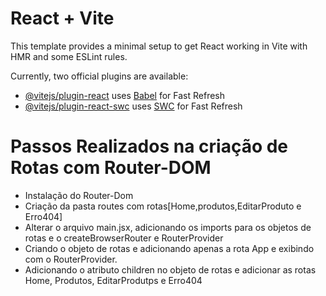 # React + Vite

This template provides a minimal setup to get React working in Vite with HMR and some ESLint rules.

Currently, two official plugins are available:

- [@vitejs/plugin-react](https://github.com/vitejs/vite-plugin-react/blob/main/packages/plugin-react/README.md) uses [Babel](https://babeljs.io/) for Fast Refresh
- [@vitejs/plugin-react-swc](https://github.com/vitejs/vite-plugin-react-swc) uses [SWC](https://swc.rs/) for Fast Refresh

# Passos Realizados na criação de Rotas com Router-DOM

- Instalação do Router-Dom
- Criação da pasta routes com rotas[Home,produtos,EditarProduto e Erro404]
- Alterar o arquivo main.jsx, adicionando os imports para os objetos de rotas e o 
createBrowserRouter e RouterProvider
- Criando o objeto de rotas e adicionando apenas a rota App e exibindo com o RouterProvider.
- Adicionando o atributo children no objeto de rotas e adicionar as rotas Home,
Produtos,  EditarProdutps e Erro404
